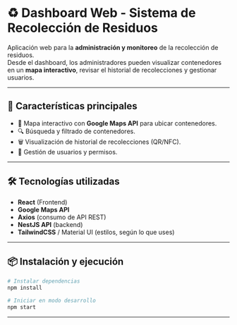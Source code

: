 # ♻️ Dashboard Web - Sistema de Recolección de Residuos  

Aplicación web para la **administración y monitoreo** de la recolección de residuos.  
Desde el dashboard, los administradores pueden visualizar contenedores en un **mapa interactivo**, revisar el historial de recolecciones y gestionar usuarios.  

---

## 🚀 Características principales
- 📍 Mapa interactivo con **Google Maps API** para ubicar contenedores.  
- 🔍 Búsqueda y filtrado de contenedores.  
- 🗑️ Visualización de historial de recolecciones (QR/NFC).  
- 👤 Gestión de usuarios y permisos.  

---

## 🛠️ Tecnologías utilizadas
- **React** (Frontend)  
- **Google Maps API**  
- **Axios** (consumo de API REST)  
- **NestJS API** (backend)  
- **TailwindCSS** / Material UI (estilos, según lo que uses)  

---

## 📦 Instalación y ejecución

```bash
# Instalar dependencias
npm install

# Iniciar en modo desarrollo
npm start
```
---
